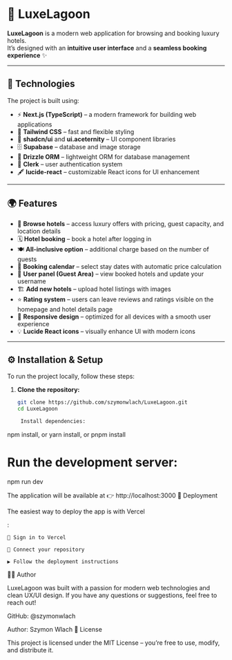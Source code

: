 # 🌊 LuxeLagoon

**LuxeLagoon** is a modern web application for browsing and booking luxury hotels.  
It’s designed with an **intuitive user interface** and a **seamless booking experience** ✨

---

## 🧠 Technologies

The project is built using:

- ⚡ **Next.js (TypeScript)** – a modern framework for building web applications
- 🎨 **Tailwind CSS** – fast and flexible styling
- 🧩 **shadcn/ui** and **ui.aceternity** – UI component libraries
- 🗄️ **Supabase** – database and image storage
- 🧱 **Drizzle ORM** – lightweight ORM for database management
- 🔐 **Clerk** – user authentication system
- 🖋️ **lucide-react** – customizable React icons for UI enhancement

---

## 🌍 Features

- 🏨 **Browse hotels** – access luxury offers with pricing, guest capacity, and location details
- 🗓️ **Hotel booking** – book a hotel after logging in
- 🍽️ **All-inclusive option** – additional charge based on the number of guests
- 📅 **Booking calendar** – select stay dates with automatic price calculation
- 👤 **User panel (Guest Area)** – view booked hotels and update your username
- 🏗️ **Add new hotels** – upload hotel listings with images
- ⭐ **Rating system** – users can leave reviews and ratings visible on the homepage and hotel details page
- 📱 **Responsive design** – optimized for all devices with a smooth user experience
- 💡 **Lucide React icons** – visually enhance UI with modern icons

---

## ⚙️ Installation & Setup

To run the project locally, follow these steps:

1. **Clone the repository:**

   ```bash
   git clone https://github.com/szymonwlach/LuxeLagoon.git
   cd LuxeLagoon

    Install dependencies:
   ```

npm install, or yarn install, or pnpm install

# Run the development server:

npm run dev

The application will be available at 👉 http://localhost:3000
🚀 Deployment

The easiest way to deploy the app is with Vercel

:

    🔑 Sign in to Vercel

    🔗 Connect your repository

    ▶️ Follow the deployment instructions

👨‍💻 Author

LuxeLagoon was built with a passion for modern web technologies and clean UX/UI design.
If you have any questions or suggestions, feel free to reach out!

GitHub: @szymonwlach

Author: Szymon Wlach
📜 License

This project is licensed under the MIT License – you’re free to use, modify, and distribute it.
